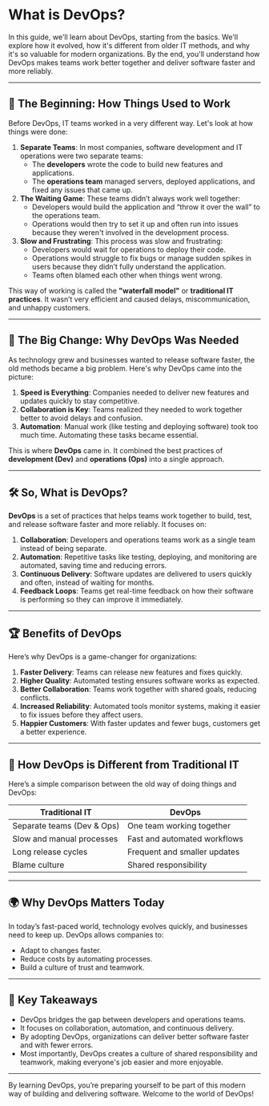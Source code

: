 # What is DevOps?

In this guide, we'll learn about DevOps, starting from the basics. We'll explore how it evolved, how it's different from older IT methods, and why it's so valuable for modern organizations. By the end, you'll understand how DevOps makes teams work better together and deliver software faster and more reliably.

---

## 🌱 The Beginning: How Things Used to Work

Before DevOps, IT teams worked in a very different way. Let's look at how things were done:

1. **Separate Teams**: In most companies, software development and IT operations were two separate teams:
   - The **developers** wrote the code to build new features and applications.
   - The **operations team** managed servers, deployed applications, and fixed any issues that came up.
2. **The Waiting Game**: These teams didn’t always work well together:
   - Developers would build the application and “throw it over the wall” to the operations team.
   - Operations would then try to set it up and often run into issues because they weren't involved in the development process.
3. **Slow and Frustrating**: This process was slow and frustrating:
   - Developers would wait for operations to deploy their code.
   - Operations would struggle to fix bugs or manage sudden spikes in users because they didn’t fully understand the application.
   - Teams often blamed each other when things went wrong.

This way of working is called the **"waterfall model"** or **traditional IT practices**. It wasn’t very efficient and caused delays, miscommunication, and unhappy customers.

---

## 🚀 The Big Change: Why DevOps Was Needed

As technology grew and businesses wanted to release software faster, the old methods became a big problem. Here's why DevOps came into the picture:

1. **Speed is Everything**: Companies needed to deliver new features and updates quickly to stay competitive.
2. **Collaboration is Key**: Teams realized they needed to work together better to avoid delays and confusion.
3. **Automation**: Manual work (like testing and deploying software) took too much time. Automating these tasks became essential.

This is where **DevOps** came in. It combined the best practices of **development (Dev)** and **operations (Ops)** into a single approach.

---

## 🛠️ So, What is DevOps?

**DevOps** is a set of practices that helps teams work together to build, test, and release software faster and more reliably. It focuses on:

1. **Collaboration**: Developers and operations teams work as a single team instead of being separate.
2. **Automation**: Repetitive tasks like testing, deploying, and monitoring are automated, saving time and reducing errors.
3. **Continuous Delivery**: Software updates are delivered to users quickly and often, instead of waiting for months.
4. **Feedback Loops**: Teams get real-time feedback on how their software is performing so they can improve it immediately.

---

## 🏆 Benefits of DevOps

Here’s why DevOps is a game-changer for organizations:

1. **Faster Delivery**: Teams can release new features and fixes quickly.
2. **Higher Quality**: Automated testing ensures software works as expected.
3. **Better Collaboration**: Teams work together with shared goals, reducing conflicts.
4. **Increased Reliability**: Automated tools monitor systems, making it easier to fix issues before they affect users.
5. **Happier Customers**: With faster updates and fewer bugs, customers get a better experience.

---

## 🤝 How DevOps is Different from Traditional IT

Here’s a simple comparison between the old way of doing things and DevOps:

| **Traditional IT**        | **DevOps**                     |
|----------------------------|---------------------------------|
| Separate teams (Dev & Ops) | One team working together      |
| Slow and manual processes  | Fast and automated workflows   |
| Long release cycles        | Frequent and smaller updates   |
| Blame culture              | Shared responsibility          |

---

## 🌍 Why DevOps Matters Today

In today’s fast-paced world, technology evolves quickly, and businesses need to keep up. DevOps allows companies to:
- Adapt to changes faster.
- Reduce costs by automating processes.
- Build a culture of trust and teamwork.

---

## 🎯 Key Takeaways

- DevOps bridges the gap between developers and operations teams.
- It focuses on collaboration, automation, and continuous delivery.
- By adopting DevOps, organizations can deliver better software faster and with fewer errors.
- Most importantly, DevOps creates a culture of shared responsibility and teamwork, making everyone's job easier and more enjoyable.

---

By learning DevOps, you’re preparing yourself to be part of this modern way of building and delivering software. Welcome to the world of DevOps!
